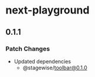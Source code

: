 # next-playground

## 0.1.1

### Patch Changes

- Updated dependencies
  - @stagewise/toolbar@0.1.0
